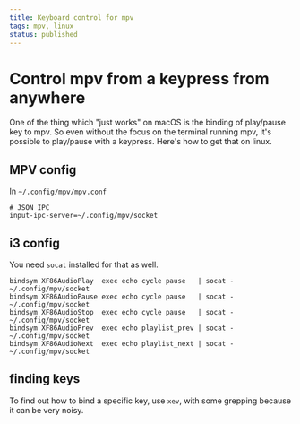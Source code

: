 ```yaml
---
title: Keyboard control for mpv
tags: mpv, linux
status: published
---
```


# Control mpv from a keypress from anywhere

One of the thing which "just works" on macOS is the binding of play/pause key to mpv. So even without the focus on the terminal running mpv, it's possible to play/pause with a keypress. Here's how to get that on linux.

## MPV config

In `~/.config/mpv/mpv.conf`

```
# JSON IPC
input-ipc-server=~/.config/mpv/socket
```

## i3 config

You need `socat` installed for that as well.

```
bindsym XF86AudioPlay  exec echo cycle pause   | socat - ~/.config/mpv/socket
bindsym XF86AudioPause exec echo cycle pause   | socat - ~/.config/mpv/socket
bindsym XF86AudioStop  exec echo cycle pause   | socat - ~/.config/mpv/socket
bindsym XF86AudioPrev  exec echo playlist_prev | socat - ~/.config/mpv/socket
bindsym XF86AudioNext  exec echo playlist_next | socat - ~/.config/mpv/socket
```

## finding keys

To find out how to bind a specific key, use `xev`, with some grepping because it can be very noisy.
